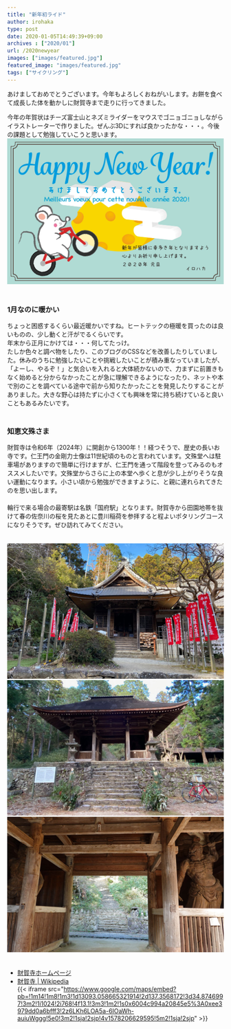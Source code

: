 ```yaml
---
title: "新年初ライド"
author: irohaka
type: post
date: 2020-01-05T14:49:39+09:00
archives : ["2020/01"]
url: /2020newyear
images: ["images/featured.jpg"]
featured_image: "images/featured.jpg"
tags: ["サイクリング"]
---
```


あけましておめでとうございます。今年もよろしくおねがいします。お餅を食べて成長した体を動かしに財賀寺まで走りに行ってきました。
<!--more-->
今年の年賀状はチーズ富士山とネズミライダーをマウスでゴニョゴニョしながらイラストレーターで作りました。ぜんぶ3Dにすれば良かったかな・・・。今後の課題として勉強していこうと思います。  
![イラレの3D機能は結構好き](images/2020-nengajo.jpg )  
　  

### 1月なのに暖かい
ちょっと困惑するくらい最近暖かいですね。ヒートテックの極暖を買ったのは良いものの、少し動くと汗がでるくらいです。  
年末から正月にかけては・・・何してたっけ。  
たしか色々と調べ物をしたり、このブログのCSSなどを改善したりしていました。休みのうちに勉強したいことや挑戦したいことが積み重なっていましたが、「よーし、やるぞ！」と気合いを入れると大体続かないので、力まずに前置きもなく始めると分からなかったことが急に理解できるようになったり、ネットや本で別のことを調べている途中で前から知りたかったことを発見したりすることがありました。大きな野心は持たずに小さくても興味を常に持ち続けていると良いこともあるみたいです。  
　  

### 知恵文殊さま  
財賀寺は令和6年（2024年）に開創から1300年！！経つそうで、歴史の長いお寺です。仁王門の金剛力士像は11世紀頃のものと言われています。文殊堂へは駐車場がありますので簡単に行けますが、仁王門を通って階段を登ってみるのもオススメしたいです。文殊堂からさらに上の本堂へ歩くと息が少し上がりそうな良い運動になります。小さい頃から勉強ができますように、と親に連れられてきたのを思い出します。  
　  
輪行で来る場合の最寄駅は名鉄「国府駅」となります。財賀寺から田園地帯を抜けて春の佐奈川の桜を見たあとに豊川稲荷を参拝すると程よいポタリングコースになりそうです。ぜひ訪れてみてください。  
　  

![財賀寺文殊堂](images/2020-01-05-newyear01.jpg)  
![仁王門（国指定重要文化財）](images/2020-01-05-newyear02.jpg)  
![金剛力士像](images/2020-01-05-newyear03.jpg)  
　  

- [財賀寺ホームページ](http://www.ccnet-ai.ne.jp/zaikaji/)
- [財賀寺 | Wikipedia](https://ja.wikipedia.org/wiki/%E8%B2%A1%E8%B3%80%E5%AF%BA)
　  
{{< iframe src="https://www.google.com/maps/embed?pb=!1m14!1m8!1m3!1d13093.058665321914!2d137.3568172!3d34.8746997!3m2!1i1024!2i768!4f13.1!3m3!1m2!1s0x6004c994a20845e5%3A0xee3979dd0a6bfff3!2z6LKh6LOA5a-6IOaWh-auiuWggg!5e0!3m2!1sja!2sjp!4v1578206629595!5m2!1sja!2sjp" >}}